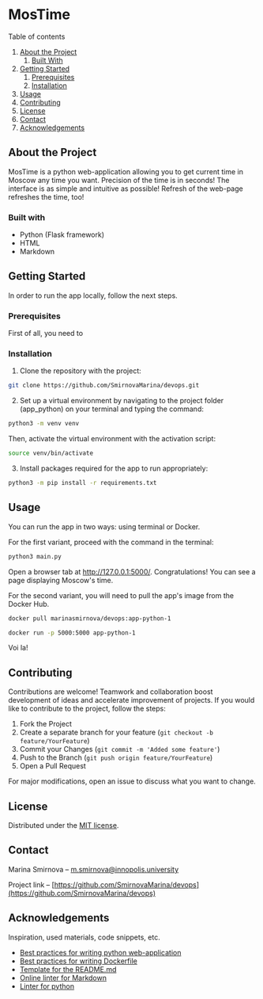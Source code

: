 # MosTime

Table of contents

1. [About the Project](#about)
    1. [Built With](#built-with)
2. [Getting Started](#getting-started)
    1. [Prerequisites](#prerequisites)
    2. [Installation](#installation)
3. [Usage](#usage)
4. [Contributing](#contributing)
5. [License](#license)
6. [Contact](#contact)
7. [Acknowledgements](#acknowledgements)

## About the Project <a name="about"></a>

MosTime is a python web-application allowing you to get current time in Moscow any time you want. Precision of the time is in seconds! The interface is as simple and intuitive as possible! Refresh of the web-page refreshes the time, too!

### Built with <a name="built-with"></a>

- Python (Flask framework)
- HTML
- Markdown

## Getting Started <a name="getting-started"></a>

In order to run the app locally, follow the next steps.

### Prerequisites <a name="prerequisites"></a>

First of all, you need to

### Installation <a name="installation"></a>

1. Clone the repository with the project:

```bash
git clone https://github.com/SmirnovaMarina/devops.git
```

2. Set up a virtual environment by navigating to the project folder (app_python) on your terminal and typing the command:

```bash
python3 -m venv venv
```

Then, activate the virtual environment with the activation script:

```bash
source venv/bin/activate
```

3. Install packages required for the app to run appropriately:

```bash
python3 -m pip install -r requirements.txt
```

## Usage <a name="usage"></a>

You can run the app in two ways: using terminal or Docker.

For the first variant, proceed with the command in the terminal:

```bash
python3 main.py
```

Open a browser tab at http://127.0.0.1:5000/. Congratulations! You can see a page displaying Moscow's time.

For the second variant, you will need to pull the app's image from the Docker Hub. 

```bash
docker pull marinasmirnova/devops:app-python-1
```

```bash
docker run -p 5000:5000 app-python-1
```

Voi la!

## Contributing <a name="contributing"></a>

Contributions are welcome! Teamwork and collaboration boost development of ideas and accelerate improvement of projects. If you would like to contribute to the project, follow the steps:

1. Fork the Project
2. Create a separate branch for your feature (```git checkout -b feature/YourFeature```)
3. Commit your Changes (```git commit -m 'Added some feature'```)
4. Push to the Branch (```git push origin feature/YourFeature```)
5. Open a Pull Request

For major modifications, open an issue to discuss what you want to change.

## License <a name="license"></a>

Distributed under the [MIT license](https://choosealicense.com/licenses/mit/).

## Contact <a name="contact"></a>

Marina Smirnova – m.smirnova@innopolis.university

Project link – [https://github.com/SmirnovaMarina/devops](https://github.com/SmirnovaMarina/devops)

## Acknowledgements <a name="acknowledgements"></a>

Inspiration, used materials, code snippets, etc.

- [Best practices for writing python web-application](https://data-flair.training/blogs/python-best-practices/)
- [Best practices for writing Dockerfile](https://docs.docker.com/develop/develop-images/dockerfile_best-practices/)
- [Template for the README.md](https://github.com/othneildrew/Best-README-Template/blob/master/BLANK_README.md)
- [Online linter for Markdown](https://dlaa.me/markdownlint/)
- [Linter for python](https://flake8.pycqa.org/en/latest/)
